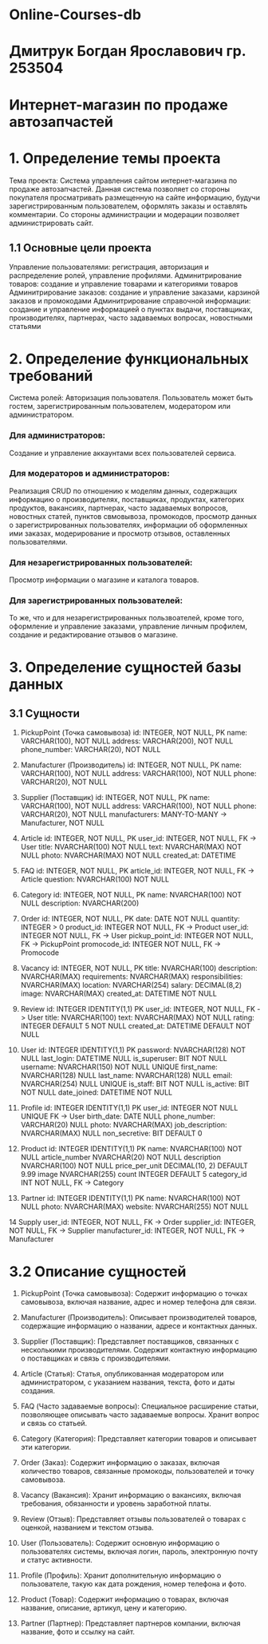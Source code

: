 # Online-Сourses-db
# Дмитрук Богдан Ярославович гр. 253504
# Интернет-магазин по продаже автозапчастей
# 1. Определение темы проекта
Тема проекта: Система управления сайтом интернет-магазина по продаже автозапчастей. Данная система позволяет со стороны покупателя просматривать размещенную на сайте информацию, будучи зарегистрированным пользователем, оформлять заказы и оставлять комментарии. Со стороны администрации и модерации позволяет администрировать сайт. 
## 1.1 Основные цели проекта
Управление пользователями: регистрация, авторизация и распределение ролей, управление профилями.
Админитрирование товаров: создание и управление товарами и категориями товаров
Админитрирование заказов: создание и управление заказами, карзиной заказов и промокодами
Админитрирование справочной информации: создание и управление информацией о пунктах выдачи, поставщиках, производителях, партнерах, часто задаваемых вопросах, новостными статьями
# 2. Определение функциональных требований
Система ролей:
Авторизация пользователя. Пользователь может быть гостем, зарегистрированным пользователем, модератором или администратором.
### Для администраторов:
Создание и управление аккаунтами всех пользователей сервиса.
### Для модераторов и администраторов:
Реализация CRUD по отношению к моделям данных, содержащих информацию о производителях, поставщиках, продуктах, категорих продуктов, вакансиях, партнерах, часто задаваемых вопросов, новостных статей, пунктов свмовывоза, промокодов, просмотр данных о зарегистрированных пользователях, информации об оформленных ими заказах, модерирование и просмотр отзывов, оставленных пользователями.
### Для незарегистрированных пользователей:
Просмотр информации о магазине и каталога товаров.
### Для зарегистрированных пользователей:
То же, что и для незарегистрированных пользвоателей, кроме того, оформление и управление заказами, управление личным профилем, создание и редактирование отзывов о магазине.
# 3. Определение сущностей базы данных
## 3.1 Сущности
1. PickupPoint (Точка самовывоза)
id: INTEGER, NOT NULL, PK
name: VARCHAR(100), NOT NULL
address: VARCHAR(200), NOT NULL
phone_number: VARCHAR(20), NOT NULL

2. Manufacturer (Производитель)
id: INTEGER, NOT NULL, PK
name: VARCHAR(100), NOT NULL
address: VARCHAR(100), NOT NULL
phone: VARCHAR(20), NOT NULL

3. Supplier (Поставщик)
id: INTEGER, NOT NULL, PK
name: VARCHAR(100), NOT NULL
address: VARCHAR(100), NOT NULL
phone: VARCHAR(20), NOT NULL
manufacturers: MANY-TO-MANY -> Manufacturer, NOT NULL   

4. Article 
id: INTEGER, NOT NULL, PK
user_id: INTEGER, NOT NULL, FK -> User
title:  NVARCHAR(100) NOT NULL
text:  NVARCHAR(MAX) NOT NULL
photo:  NVARCHAR(MAX) NOT NULL
created_at:  DATETIME

5. FAQ
id: INTEGER, NOT NULL, PK
article_id: INTEGER, NOT NULL, FK -> Article
question:  NVARCHAR(100) NOT NULL

6. Category
id: INTEGER, NOT NULL, PK
name:  NVARCHAR(100) NOT NULL
description: NVARCHAR(200)

7. Order
id: INTEGER, NOT NULL, PK
date:  DATE NOT NULL
quantity:  INTEGER > 0
product_id:  INTEGER NOT NULL, FK -> Product
user_id:  INTEGER NOT NULL, FK -> User
pickup_point_id:  INTEGER NOT NULL, FK -> PickupPoint
promocode_id:  INTEGER NOT NULL, FK -> Promocode

8. Vacancy
id: INTEGER, NOT NULL, PK
title:  NVARCHAR(100)
description:  NVARCHAR(MAX)
requirements:  NVARCHAR(MAX)
responsibilities:  NVARCHAR(MAX)
location:  NVARCHAR(254)
salary:  DECIMAL(8,2)
image:  NVARCHAR(MAX)
created_at:  DATETIME NOT NULL

9. Review
id:  INTEGER IDENTITY(1,1) PK
user_id: INTEGER, NOT NULL, FK -> User
title:  NVARCHAR(100)
text:  NVARCHAR(MAX) NOT NULL
rating:  INTEGER DEFAULT 5 NOT NULL
created_at: DATETIME DEFAULT NOT NULL

10. User
id:  INTEGER IDENTITY(1,1) PK
password:  NVARCHAR(128) NOT NULL
last_login:  DATETIME NULL
is_superuser:  BIT NOT NULL
username:  NVARCHAR(150) NOT NULL UNIQUE
first_name:  NVARCHAR(128) NULL
last_name:  NVARCHAR(128) NULL
email:  NVARCHAR(254) NULL UNIQUE
is_staff:  BIT NOT NULL
is_active:  BIT NOT NULL
date_joined:  DATETIME NOT NULL

11. Profile
id:  INTEGER IDENTITY(1,1) PK
user_id: INTEGER NOT NULL UNIQUE FK -> User
birth_date: DATE NULL
phone_number: VARCHAR(20) NULL
photo: NVARCHAR(MAX)
job_description: NVARCHAR(MAX) NULL
non_secretive: BIT DEFAULT 0

12. Product
id:  INTEGER IDENTITY(1,1) PK
name:  NVARCHAR(100) NOT NULL
article_number  NVARCHAR(20) NOT NULL
description  NVARCHAR(100) NOT NULL
price_per_unit  DECIMAL(10, 2) DEFAULT 9.99
image  NVARCHAR(255)
count  INTEGER DEFAULT 5
category_id  INT NOT NULL, FK -> Category

13. Partner
id:  INTEGER IDENTITY(1,1) PK
name:  NVARCHAR(100) NOT NULL
photo: NVARCHAR(MAX)
website: NVARCHAR(255) NOT NULL

14 Supply
user_id: INTEGER, NOT NULL, FK -> Order
supplier_id: INTEGER, NOT NULL, FK -> Supplier
manufacturer_id: INTEGER, NOT NULL, FK -> Manufacturer
# 3.2 Описание сущностей
1. PickupPoint (Точка самовывоза):
Содержит информацию о точках самовывоза, включая название, адрес и номер телефона для связи.

2. Manufacturer (Производитель):
Описывает производителей товаров, содержащие информацию о названии, адресе и контактных данных.

3. Supplier (Поставщик):
Представляет поставщиков, связанных с несколькими производителями. Содержит контактную информацию  о поставщиках и связь с производителями.

4. Article (Статья):
Статья, опубликованная модератором или администратором, с указанием названия, текста, фото и даты создания.

5. FAQ (Часто задаваемые вопросы):
Специальное расширение статьи, позволяющее описывать часто задаваемые вопросы. Хранит вопрос и связь со статьей.

6. Category (Категория):
Представляет категории товаров и описывает эти категории.

7. Order (Заказ):
Содержит информацию о заказах, включая количество товаров, связанные промокоды, пользователей и точку самовывоза.

8. Vacancy (Вакансия):
Хранит информацию о вакансиях, включая требования, обязанности и уровень заработной платы.

9. Review (Отзыв):
Представляет отзывы пользователей о товарах с оценкой, названием и текстом отзыва.

10. User (Пользователь):
Содержит основную информацию о пользователях системы, включая логин, пароль, электронную почту и статус активности.

11. Profile (Профиль):
Хранит дополнительную информацию о пользователе, такую как дата рождения, номер телефона и фото.

12. Product (Товар):
Содержит информацию о товарах, включая название, описание, артикул, цену и категорию.

13. Partner (Партнер):
Представляет партнеров компании, включая название, фото и ссылку на сайт.
